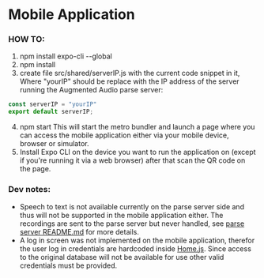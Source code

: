 # Mobile Application

### HOW TO:
1. npm install expo-cli --global
2. npm install
3. create file src/shared/serverIP.js with the current code snippet in it, Where "yourIP" should be replace with the IP address of the server running the Augmented Audio parse server:
```Javascript
const serverIP = "yourIP"
export default serverIP;
```
4. npm start
This will start the metro bundler and launch a page where you can access the mobile application either via your mobile device, browser or simulator.
5. Install Expo CLI on the device you want to run the application on (except if you're running it via a web browser) after that scan the QR code on the page.

### Dev notes:
* Speech to text is not available currently on the parse server side and thus will not be supported in the mobile application either. The recordings are sent to the parse server but never handled, see [parse server README.md](../parse-server/README.md) for more details.
* A log in screen was not implemented on the mobile application, therefor the user log in credentials are hardcoded inside [Home.js](./src/shared/components/Home.js). Since access to the original database will not be available for use other valid credentials must be provided.

